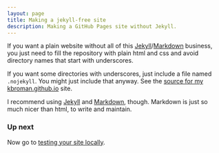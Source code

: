 ```yaml
---
layout: page
title: Making a jekyll-free site
description: Making a GitHub Pages site without Jekyll.
---
```


If you want a plain website without all of this
[Jekyll](https://jekyllrb.com/)/[Markdown](https://daringfireball.net/projects/markdown/)
business, you just need to fill the repository with plain html and css
and avoid directory names that start with underscores.

If you want some directories with underscores, just include a file
named `.nojekyll`. You might just include that anyway.  See the
[source for my kbroman.github.io](https://github.com/kbroman/kbroman.github.io)
site.

I recommend using [Jekyll](https://jekyllrb.com/) and
[Markdown](https://daringfireball.net/projects/markdown/),
though. Markdown is just so much nicer than html, to write and
maintain.

### Up next

Now go to [testing your site locally](local_test.html).
